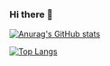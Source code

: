 ### Hi there 👋

[![Anurag's GitHub stats](https://github-readme-stats.vercel.app/api?username=sparrowyang)](https://github.com/anuraghazra/github-readme-stats)

[![Top Langs](https://github-readme-stats.vercel.app/api/top-langs/?username=sparrowyang)](https://github.com/anuraghazra/github-readme-stats)
<!--
**sparrowyang/sparrowyang** is a ✨ _special_ ✨ repository because its `README.md` (this file) appears on your GitHub profile.

Here are some ideas to get you started:

- 🔭 I’m currently working on ...
- 🌱 I’m currently learning ...
- 👯 I’m looking to collaborate on ...
- 🤔 I’m looking for help with ...
- 💬 Ask me about ...
- 📫 How to reach me: ...
- 😄 Pronouns: ...
- ⚡ Fun fact: ...
-->
